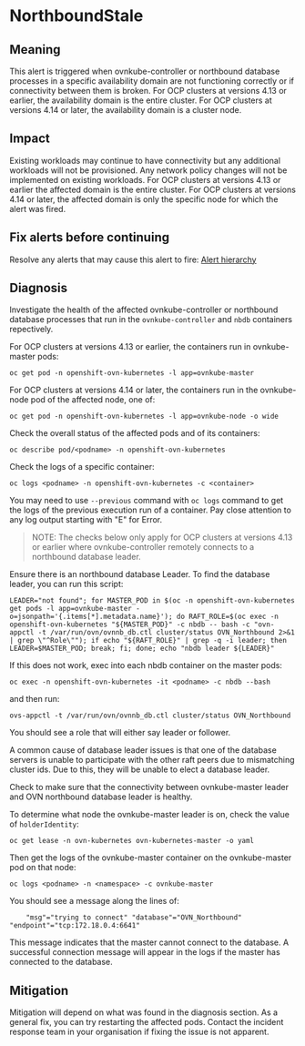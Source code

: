 # NorthboundStale

## Meaning

This alert is triggered when ovnkube-controller or northbound database processes
in a specific availability domain are not functioning correctly or if
connectivity between them is broken. For OCP clusters at versions 4.13 or
earlier, the availability domain is the entire cluster. For OCP clusters at
versions 4.14 or later, the availability domain is a cluster node.

## Impact

Existing workloads may continue to have connectivity but any additional
workloads will not be provisioned. Any network policy changes will not be
implemented on existing workloads. For OCP clusters at versions 4.13 or earlier
the affected domain is the entire cluster. For OCP clusters at versions 4.14 or
later, the affected domain is only the specific node for which the alert was
fired.

## Fix alerts before continuing

Resolve any alerts that may cause this alert to fire: [Alert
hierarchy](./hierarchy/alerts-hierarchy.svg)

## Diagnosis

Investigate the health of the affected ovnkube-controller or northbound database
processes that run in the `ovnkube-controller` and `nbdb` containers
repectively.

For OCP clusters at versions 4.13 or earlier, the containers run in
ovnkube-master pods:
```shell
oc get pod -n openshift-ovn-kubernetes -l app=ovnkube-master
```

For OCP clusters at versions 4.14 or later, the containers run in the
ovnkube-node pod of the affected node, one of:
```shell
oc get pod -n openshift-ovn-kubernetes -l app=ovnkube-node -o wide
```

Check the overall status of the affected pods and of its containers:
```shell
oc describe pod/<podname> -n openshift-ovn-kubernetes
```

Check the logs of a specific container:
```shell
oc logs <podname> -n openshift-ovn-kubernetes -c <container>
```
You may need to use `--previous` command with `oc logs` command to get the logs
of the previous execution run of a container. Pay close attention to any log
output starting with "E" for Error.

> NOTE: The checks below only apply for OCP clusters at versions 4.13 or earlier
> where ovnkube-controller remotely connects to a northbound database leader.

Ensure there is an northbound database Leader. To find the database leader, you
can run this script:
```shell
LEADER="not found"; for MASTER_POD in $(oc -n openshift-ovn-kubernetes get pods -l app=ovnkube-master -o=jsonpath='{.items[*].metadata.name}'); do RAFT_ROLE=$(oc exec -n openshift-ovn-kubernetes "${MASTER_POD}" -c nbdb -- bash -c "ovn-appctl -t /var/run/ovn/ovnnb_db.ctl cluster/status OVN_Northbound 2>&1 | grep \"^Role\""); if echo "${RAFT_ROLE}" | grep -q -i leader; then LEADER=$MASTER_POD; break; fi; done; echo "nbdb leader ${LEADER}"
```

If this does not work, exec into each nbdb container on the master pods:
```shell
oc exec -n openshift-ovn-kubernetes -it <podname> -c nbdb --bash
```
and then run:
```shell
ovs-appctl -t /var/run/ovn/ovnnb_db.ctl cluster/status OVN_Northbound
```
You should see a role that will either say leader or follower.

A common cause of database leader issues is that one of the database servers is
unable to participate with the other raft peers due to mismatching cluster ids.
Due to this, they will be unable to elect a database leader.

Check to make sure that the connectivity between ovnkube-master leader and OVN
northbound database leader is healthy.

To determine what node the ovnkube-master leader is on, check the value of
`holderIdentity`:
```shell
oc get lease -n ovn-kubernetes ovn-kubernetes-master -o yaml
```

Then get the logs of the ovnkube-master container on the ovnkube-master pod on
that node:
```shell
oc logs <podname> -n <namespace> -c ovnkube-master
```

You should see a message along the lines of:
```shell
    "msg"="trying to connect" "database"="OVN_Northbound" "endpoint"="tcp:172.18.0.4:6641"
```
This message indicates that the master cannot connect to the database. A
successful connection message will appear in the logs if the master has
connected to the database.

## Mitigation

Mitigation will depend on what was found in the diagnosis section. As a general
fix, you can try restarting the affected pods. Contact the incident response
team in your organisation if fixing the issue is not apparent.
